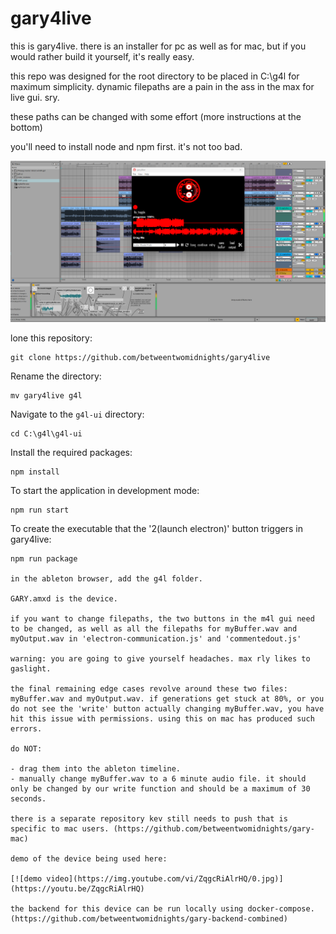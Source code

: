 # gary4live

this is gary4live. there is an installer for pc as well as for mac, but if you would rather build it yourself, it's really easy.

this repo was designed for the root directory to be placed in C:\\g4l for maximum simplicity. dynamic filepaths are a pain in the ass in the max for live gui. sry.

these paths can be changed with some effort (more instructions at the bottom)

you'll need to install node and npm first. it's not too bad.

![gary4live](./gary4live%20screenshot.png)

lone this repository:

```
git clone https://github.com/betweentwomidnights/gary4live
```

Rename the directory:

```
mv gary4live g4l
```

Navigate to the `g4l-ui` directory:

```
cd C:\g4l\g4l-ui
```

Install the required packages:

```
npm install
```

To start the application in development mode:

```
npm run start
```

To create the executable that the '2(launch electron)' button triggers in gary4live:

```
npm run package

in the ableton browser, add the g4l folder.  

GARY.amxd is the device.

if you want to change filepaths, the two buttons in the m4l gui need to be changed, as well as all the filepaths for myBuffer.wav and myOutput.wav in 'electron-communication.js' and 'commentedout.js'

warning: you are going to give yourself headaches. max rly likes to gaslight.

the final remaining edge cases revolve around these two files: myBuffer.wav and myOutput.wav. if generations get stuck at 80%, or you do not see the 'write' button actually changing myBuffer.wav, you have hit this issue with permissions. using this on mac has produced such errors. 

do NOT:

- drag them into the ableton timeline.
- manually change myBuffer.wav to a 6 minute audio file. it should only be changed by our write function and should be a maximum of 30 seconds.

there is a separate repository kev still needs to push that is specific to mac users. (https://github.com/betweentwomidnights/gary-mac)

demo of the device being used here:

[![demo video](https://img.youtube.com/vi/ZqgcRiAlrHQ/0.jpg)](https://youtu.be/ZqgcRiAlrHQ)

the backend for this device can be run locally using docker-compose. (https://github.com/betweentwomidnights/gary-backend-combined)
